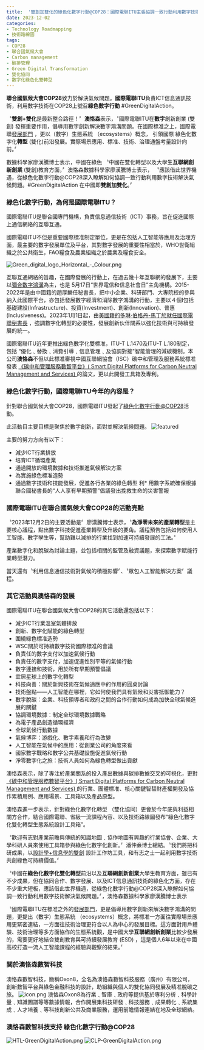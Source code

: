 ```yaml
---
title:  '雙創加雙化的綠色化數字行動@COP28：國際電聯ITU主張協調一致行動利用數字技術解決氣候問題'
date: 2023-12-02
categories:
- Technology Roadmapping
- 技術路線圖
tags:
- COP28
- 聯合國氣候大會
- Carbon management
- 碳排管理
- Green Digital Transformation
- 雙化協同
- 數字化綠色化雙轉型
---
```


**聯合國氣候大會COP28**致力於解決氣候問題。**國際電聯ITU**負責ICT信息通訊技術，利用數字技術在COP28上號召**綠色數字行動** #GreenDigitalAction。

〝**雙創+雙化**是最新整合路徑！〞**澳恪森**表示，〝國際電聯ITU在**數字**創新創業 (雙創) 發揮重要作用，倡導用數字創新解決數字鴻溝問題。在國際標准之上，國際電聯[發展部門](https://www.itu.int/en/ITU-D/Pages/default.aspx)
，更以（數字）生態系統 （ecosystems）概念，
引領國際
<span class="highlight-container highlight-green"><span class="highlight">綠色化</span></span><span class="highlight-container highlight-yellow"><span class="highlight">數字化</span></span>**轉型** 
(雙化)前沿發展。實際場景應用、標准、技術、治理通盤考量設計向前。〞

數據科學家廖漢騰博士表示，中國在綠色
〝中國在雙化轉型以及大學生**互聯網創新創業** (雙創)教育方面，〞澳恪森數據科學家廖漢騰博士表示，
〝應該借此世界機遇，從綠色化數字行動@COP28深入瞭解如何協調一致行動利用數字技術解決氣候問題。#GreenDigitalAction 在中國即**雙創加雙化**。〞

<!--more-->

### 綠色化數字行動，為何是國際電聯ITU？

國際電聯ITU是聯合國專門機構，負責信息通信技術（ICT）事務，旨在促進國際上通信網絡的互聯互通。

國際電聯ITU不但是重要國際標准制定單位，更是在包括人工智能等應用及治理方面，最主要的數字發展單位及平台，其對數字發展的重要性相當於，WHO世衛組織之於公共衛生，FAO糧食及農業組織之於農業及糧食安全。

![Green_digital_logo_Horizontal_-_Colour.png](Green_digital_logo_Horizontal_-_Colour.png)

互聯互通網絡的旨趣，在國際發展的行動上，在過去幾十年互聯網的發展下，主要以[彌合數字鴻溝](https://news.un.org/zh/story/2023/06/1118622)為主，也是 5月17日“世界電信和信息社會日”主角機構。2015-2022年是由中國籍的趙厚麟任秘書長，把中小企業、科研部門、大專院校的參與納入此國際平台，亦包括發展數字經濟和消除數字鴻溝的行動，主要以４個I包括基礎建設(Infrastructure)、投資(Investment)、創新(Innovation)、普惠(Inclusiveness)。2023年1月1日起，由[美國籍的多琳·伯格丹-馬丁於就任國際電聯秘書長](https://www.itu.int/zh/osg//default.aspx)
，強調數字化轉型的必要性，發展創新伙伴關系以強化技術與可持續發展的統一。

國際電聯ITU近年更推出綠色數字化雙標准，ITU-T L.1470及ITU-T L.180制定，包括 “優化﹑替換﹑消費引導﹑信息管理﹑及協調對接"智能管理的減碳機制。本公司**澳恪森**不但以此標准審視中國互聯網協會（ISC）碳中和管理及服務系統標准發表 [《碳中和管理服務數智平台》( Smart Digital Platforms for Carbon Neutral Management and Services) ](https://oxon8.netlify.app/post/2023-02-20-smart-digital-platforms-carbon-neutral-management-services/)
的論文，更以此開發工具箱及專利。

### 綠色化數字行動，國際電聯ITU今年的內容是？

針對聯合國氣候大會COP28，國際電聯ITU發起了[綠色化數字行動@COP28](https://www.itu.int/initiatives/green-digital-action-atcop28/)活動。

此活動目主要目標是聚焦於數字創新，面對並解決氣候問題。
![featured](featured.jpg)

主要的努力方向有以下：

* 減少ICT行業排放
* 培育ICT循環產業
* 通過開放的環境數據和技術推進氣候解決方案
* 為實施綠色標准造勢
* 通過數字技術和技能發展，促進各行各業的綠色轉型
利* 用數字系統確保根據聯合國秘書長的“人人享有早期預警”倡議發出挽救生命的災害警報


### 國際電聯ITU在聯合國氣候大會COP28的活動亮點

〝2023年12月2日的主要活動是〞廖漢騰博士表示，〝**為淨零未來的產業轉型**是主要核心議程，點出數字科技促進產業轉型及升級的要角。議程預告包括如何使用人工智能、數字孿生等，幫助難以減排的行業找到加速可持續發展的工法。〞

產業數字化和脫碳為討論主題，並包括相關的監管及融資議題，來探索數字賦能行業轉型潛力。

當天還有〝利用信息通信技術對氣候的積極影響〞、〝眾包人工智能解決方案〞議程。

### 其它活動與澳恪森的發展

國際電聯ITU在聯合國氣候大會COP28的其它活動還包括以下：

* 減少ICT行業溫室氣體排放
* 創新、數字化賦能的綠色轉型
* 圍繞綠色標准造勢
* WSC關於可持續數字技術國際標准的會議
* 負責任的數字支付以加速氣候行動
* 負責任的數字支付，加速促進性別平等的氣候行動
* 數字連接和技術，用於所有早期預警倡議
* 宜居星球上的數字化轉型
* 科技向善：關於新興技術在氣候適應中的作用的圓桌討論
* 技術盤點——人工智能在哪裡，它如何使我們具有氣候和災害抵御能力？
* 數字脫碳：企業、科技領導者和政府之間的合作行動如何成為加快全球氣候進展的關鍵
* 協調環境數據：制定全球環境數據戰略
* 為電子產品創造循環經濟
* 全球氣候行動數據
* 氣候博弈：游戲化、數字素養和行為改變
* 人工智能在氣候中的應用：從創業公司的角度來看
* 國家數字戰略和數字公共基礎設施促進氣候行動
* 淨零數字化之旅：技術人員如何為綠色轉型做出貢獻

澳恪森表示，除了專注於產業關系的投入產出數據與碳排數據交叉的可視化，更對[《碳中和管理服務數智平台》( Smart Digital Platforms for Carbon Neutral Management and Services) ](https://oxon8.netlify.app/post/2023-02-20-smart-digital-platforms-carbon-neutral-management-services/)
的行業、團體標准、核心關鍵智彗財產權開發及協作累積用例、應用場景、工具箱以及產品原型。

澳恪森進一步表示，針對綠色化數字化轉型 （雙化協同）更會於今年底與利益相關方合作，結合國際電聯、省級一流課程內容、以及技術路線圖發布“綠色化數字化雙化轉型生態系統設計工具箱”。

〝歡迎有志對產業前瞻與傳統的知識地圖﹑協作地圖有興趣的行業協會、企業、大學科研人員來使用工具箱參與<span class="highlight-container highlight-green"><span class="highlight">綠色化</span></span><span class="highlight-container highlight-yellow"><span class="highlight">數字化</span></span>創新。〞潘仲亷博士總結。〝我們將把科研成果，以[設計學+信息學的雙創](https://oxon8.netlify.app/post/2023-03-27-design-science-plus-information-science/)
設計工作坊工具，和有志之士一起利用數字技術共創綠色可持續價值。〞

〝中國在**綠色化數字化雙化轉型**前沿以及**互聯網創新創業**大學生教育方面，雖已有不少成果，但在協同合作、數字發展、以及ICT信息通訊技術的綠色化方面，存在不少重大短板，應該借此世界機遇，從綠色化數字行動@COP28深入瞭解如何協調一致行動利用數字技術解決氣候問題。〞，澳恪森數據科學家廖漢騰博士表示

〝國際電聯ITU在標准之外的[發展部門](https://www.itu.int/en/ITU-D/Pages/default.aspx)，更是倡導用數字創新來解決數字鴻溝的問題，更提出（數字）生態系統 （ecosystems）概念，將標准一方面往實際場景應用更緊密連結，一方面往技術治理更符合以人為中心的發展目標。這方面對用戶體驗、技術治理等多方面協作的生態系統觀，是中國大學**互聯網創新創業**比較少發展的，需要更好地結合雙創教育與可持續發展教育 (ESD) ，這是個人6年以來在中國高校打造一流人工智能課程的經驗與觀察的結果。〞

### 關於澳恪森數智科技
澳恪森數智科技，簡稱Oxon8，全名為澳恪森數智科技服務（廣州）有限公司，創新數智平台與綠色金融科技的設計，助組織與個人的雙化協同發展及精准脫碳之旅。
![icon.png](icon.png)
澳恪森Oxon8為行業﹑智庫﹑政府等提供基於專利分析﹑科學計量﹑知識圖譜等等數據情報，合作開展集科技研發﹑科技服務﹑成果轉化﹑系統集成﹑人才培養﹑等科技創新公共及商業服務，運用前瞻情報連結在地及全球網絡。

### 澳恪森數智科技支持 綠色化數字行動@COP28

![HTL-GreenDigitalAction.png](HTL-GreenDigitalAction.png)
![CLP-GreenDigitalAction.png](CLP-GreenDigitalAction.png)